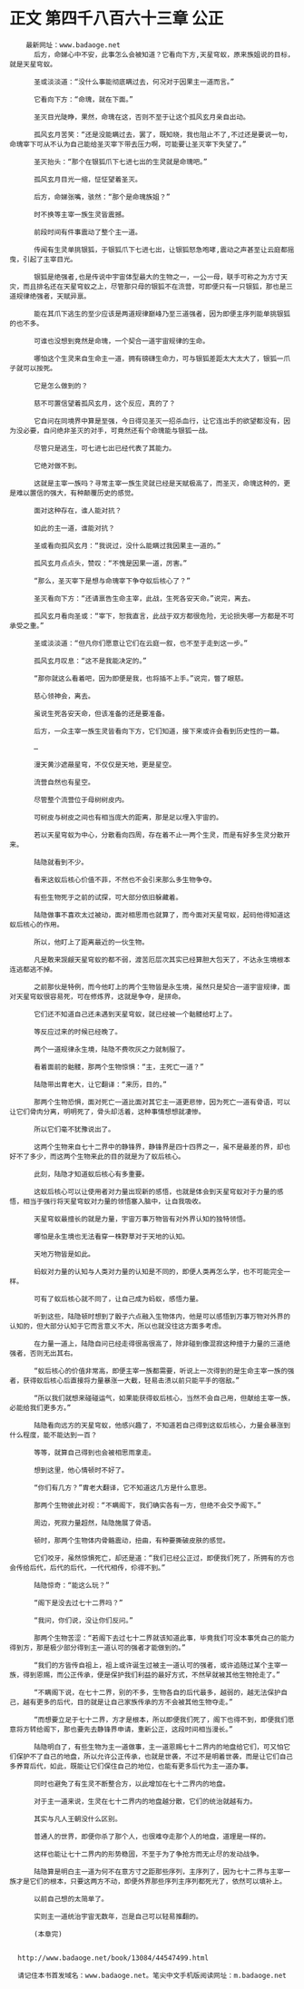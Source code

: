 # 正文 第四千八百六十三章 公正
        最新网址：www.badaoge.net
          后方，命娣心中不安，此事怎么会被知道？它看向下方,天星穹蚁，原来族姐说的目标，就是天星穹蚁。
      
          圣或淡淡道：“没什么事能彻底瞒过去，何况对于因果主一道而言。”
      
          它看向下方：“命瑰，就在下面。”
      
          圣灭目光陡睁，果然，命瑰在这，否则不至于让这个孤风玄月亲自出动。
      
          孤风玄月苦笑：“还是没能瞒过去，罢了，既知晓，我也阻止不了,不过还是要说一句，命瑰宰下可从不认为自己能给圣灭宰下带去压力啊，可能要让圣灭宰下失望了。”
      
          圣灭抬头：“那个在银狐爪下七进七出的生灵就是命瑰吧。”
      
          孤风玄月目光一缩，怔怔望着圣灭。
      
          后方，命娣张嘴，骇然：“那个是命瑰族姐？”
      
          时不换等主宰一族生灵皆震撼。
      
          前段时间有件事震动了整个主一道。
      
          传闻有生灵单挑银狐，于银狐爪下七进七出，让银狐怒急咆哮,震动之声甚至让云庭都摇曳，引起了主宰目光。
      
          银狐是绝强者,也是传说中宇宙体型最大的生物之一，一公一母，联手可称之为方寸天灾，而且排名还在天星穹蚁之上，尽管那只母的银狐不在流营，可即便只有一只银狐，那也是三道规律绝强者，天赋异禀。
      
          能在其爪下逃生的至少应该是两道规律巅峰乃至三道强者，因为即便主序列能单挑银狐的也不多。
      
          可谁也没想到竟然是命瑰，一个契合一道宇宙规律的生命。
      
          哪怕这个生灵来自生命主一道，拥有磅礴生命力，可与银狐差距太大太大了，银狐一爪子就可以按死。
      
          它是怎么做到的？
      
          慈不可置信望着孤风玄月，这个反应，真的了？
      
          它自问在同境界中算是至强，今日得见圣灭一招杀血行，让它连出手的欲望都没有，因为没必要，自问绝非圣灭的对手，可竟然还有个命瑰能与银狐一战。
      
          尽管只是逃生，可七进七出已经代表了其能力。
      
          它绝对做不到。
      
          这就是主宰一族吗？寻常主宰一族生灵就已经是天赋极高了，而圣灭，命瑰这种的，更是难以置信的强大，有种颠覆历史的感觉。
      
          面对这种存在，谁人能对抗？
      
          如此的主一道，谁能对抗？
      
          圣或看向孤风玄月：“我说过，没什么能瞒过我因果主一道的。”
      
          孤风玄月点点头，赞叹：“不愧是因果一道，厉害。”
      
          “那么，圣灭宰下是想与命瑰宰下争夺蚁后核心了？”
      
          圣灭看向下方：“还请禀告生命主宰，此战，生死各安天命。”说完，离去。
      
          孤风玄月看向圣或：“宰下，恕我直言，此战于双方都很危险，无论损失哪一方都是不可承受之重。”
      
          圣或淡淡道：“但凡你们愿意让它们在云庭一叙，也不至于走到这一步。”
      
          孤风玄月叹息：“这不是我能决定的。”
      
          “那你就这么看着吧，因为即便是我，也将插不上手。”说完，瞥了眼慈。
      
          慈心领神会，离去。
      
          虽说生死各安天命，但该准备的还是要准备。
      
          后方，一众主宰一族生灵皆看向下方，它们知道，接下来或许会看到历史性的一幕。
      
          …
      
          漫天黄沙遮蔽星穹，不仅仅是天地，更是星空。
      
          流营自然也有星空。
      
          尽管整个流营位于母树树皮内。
      
          可树皮与树皮之间也有相当庞大的距离，那是足以埋入宇宙的。
      
          若以天星穹蚁为中心，分散看向四周，存在着不止一两个生灵，而是有好多生灵分散开来。
      
          陆隐就看到不少。
      
          看来这蚁后核心价值不菲，不然也不会引来那么多生物争夺。
      
          有些生物死于之前的试探，可大部分依旧躲藏着。
      
          陆隐做事不喜欢太过被动，面对相思雨也就算了，而今面对天星穹蚁，起码他得知道这蚁后核心的作用。
      
          所以，他盯上了距离最近的一伙生物。
      
          凡是敢来觊觎天星穹蚁的都不弱，渡苦厄层次其实已经算胆大包天了，不达永生境根本连逃都逃不掉。
      
          之前那伙是特例，而今他盯上的两个生物皆是永生境，虽然只是契合一道宇宙规律，面对天星穹蚁很容易死，可在修炼界，这就是争夺，是拼命。
      
          它们还不知道自己还未遇到天星穹蚁，就已经被一个骷髅给盯上了。
      
          等反应过来的时候已经晚了。
      
          两个一道规律永生境，陆隐不费吹灰之力就制服了。
      
          看着面前的骷髅，那两个生物惊惧：“主，主死亡一道？”
      
          陆隐带出胄老大，让它翻译：“来历，目的。”
      
          那两个生物恐惧，面对死亡一道比面对其它主一道更悲惨，因为死亡一道有骨语，可以让它们骨肉分离，明明死了，骨头却活着，这种事情想想就凄惨。
      
          所以它们毫不犹豫说出了。
      
          这两个生物来自七十二界中的静锋界，静锋界是四十四界之一，虽不是最差的界，却也好不了多少，而这两个生物来此的目的就是为了蚁后核心。
      
          此刻，陆隐才知道蚁后核心有多重要。
      
          这蚁后核心可以让使用者对力量出现新的感悟，也就是体会到天星穹蚁对于力量的感悟，相当于强行将天星穹蚁对力量的领悟塞入脑中，让自我吸收。
      
          天星穹蚁最擅长的就是力量，宇宙万事万物皆有对外界认知的独特领悟。
      
          哪怕是永生境也无法看穿一株野草对于天地的认知。
      
          天地万物皆是如此。
      
          蚂蚁对力量的认知与人类对力量的认知是不同的，即便人类再怎么学，也不可能完全一样。
      
          可有了蚁后核心就不同了，让自己成为蚂蚁，感悟力量。
      
          听到这些，陆隐顿时想到了骰子六点融入生物体内，他是可以感悟到万事万物对外界的认知的，但大部分认知于它而言意义不大，所以也就没往这方面多考虑。
      
          在力量一道上，陆隐自问已经走得很高很高了，除非碰到像混寂这种擅于力量的三道绝强者，否则无出其右。
      
          “蚁后核心的价值非常高，即便主宰一族都需要，听说上一次得到的是生命主宰一族的强者，获得蚁后核心后直接将力量暴涨一大截，轻易击溃以前只能平手的宿敌。”
      
          “所以我们就想来碰碰运气，如果能获得蚁后核心，当然不会自己用，但献给主宰一族，必能给我们更多方。”
      
          陆隐看向远方的天星穹蚁，他感兴趣了，不知道若自己得到这蚁后核心，力量会暴涨到什么程度，能不能达到一百？
      
          等等，就算自己得到也会被相思雨拿走。
      
          想到这里，他心情顿时不好了。
      
          “你们有几方？”胄老大翻译，它不知道这几方是什么意思。
      
          那两个生物彼此对视：“不瞒阁下，我们确实各有一方，但绝不会交予阁下。”
      
          周边，死寂力量超然，陆隐施展了骨语。
      
          顿时，那两个生物体内骨骼震动，扭曲，有种要撕破皮肤的感觉。
      
          它们咬牙，虽然惊惧死亡，却还是道：“我们已经公正过，即便我们死了，所拥有的方也会传给后代，后代的后代，一代代相传，伱得不到。”
      
          陆隐惊奇：“能这么玩？”
      
          “阁下是没去过七十二界吗？”
      
          “我问，你们说，没让你们反问。”
      
          那两个生物苦涩：“若阁下去过七十二界就该知道此事，毕竟我们可没本事凭自己的能力得到方，那是极少部分得到主一道认可的强者才能做到的。”
      
          “我们的方皆传自祖上，祖上或许诞生过被主一道认可的强者，或许追随过某个主宰一族，得到恩赐，而公正传承，便是保护我们利益的最好方式，不然早就被其他生物抢走了。”
      
          “不瞒阁下说，在七十二界，别的不多，生物各自的后代最多，越弱的，越无法保护自己，越有更多的后代，目的就是让自己家族传承的方不会被其他生物夺走。”
      
          “而想要立足于七十二界，方才是根本，所以即便我们死了，阁下也得不到，即便我们愿意将方转给阁下，那也要先去静锋界申请，重新公正，这段时间相当漫长。”
      
          陆隐明白了，有些生物为主一道做事，主一道恩赐七十二界内的地盘给它们，可又怕它们保护不了自己的地盘，所以允许公正传承，也就是世袭，不过不是明着世袭，而是让它们自己多养育后代，如此，既能让它们保住自己的地位，也能有更多后代为主一道办事。
      
          同时也避免了有生灵不断整合方，以此增加在七十二界内的地盘。
      
          对于主一道来说，生灵在七十二界内的地盘越分散，它们的统治就越有力。
      
          其实与凡人王朝没什么区别。
      
          普通人的世界，即便你杀了那个人，也很难夺走那个人的地盘，道理是一样的。
      
          这样也能让七十二界内的形势稳固，不至于为了争抢方而无止尽的发动战争。
      
          陆隐算是明白主一道为何不在意方寸之距那些序列，主序列了，因为七十二界与主宰一族才是它们的根本，只要这两方不动，即便外界那些序列主序列都死光了，依然可以填补上。
      
          以前自己想的太简单了。
      
          实则主一道统治宇宙无数年，岂是自己可以轻易推翻的。
      
          (本章完)
      
      
      http://www.badaoge.net/book/13084/44547499.html
      
      请记住本书首发域名：www.badaoge.net。笔尖中文手机版阅读网址：m.badaoge.net